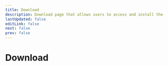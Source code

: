 ```yaml
---
title: Download
description: Download page that allows users to access and install the latest version of the app.
lastUpdated: false
editLink: false
next: false
prev: false
---
```


# Download
